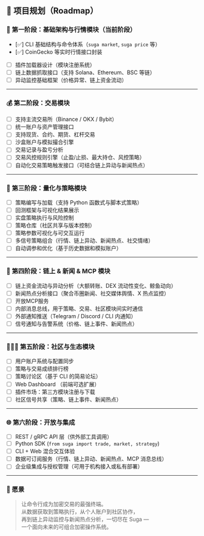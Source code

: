 ## 🚀 项目规划（Roadmap）

### 🎯 第一阶段：基础架构与行情模块（当前阶段）
- [✅] CLI 基础结构与命令体系（`suga market`, `suga price` 等）  
- [✅] CoinGecko 等实时行情接口封装  
- [ ] 插件加载器设计（模块注册系统）  
- [ ] 链上数据抓取接口（支持 Solana、Ethereum、BSC 等链）  
- [ ] 异动监控基础框架（价格异常、链上资金流动）  

---

### 💰 第二阶段：交易模块
- [ ] 支持主流交易所（Binance / OKX / Bybit）  
- [ ] 统一账户与资产管理接口  
- [ ] 支持现货、合约、期货、杠杆交易  
- [ ] 沙盒账户与模拟撮合引擎  
- [ ] 交易记录与盈亏分析  
- [ ] 交易风控规则引擎（止盈/止损、最大持仓、风控策略）  
- [ ] 自动化交易策略触发接口（可结合链上异动与新闻热点）  

---

### 🤖 第三阶段：量化与策略模块
- [ ] 策略编写与加载（支持 Python 函数式与脚本式策略）  
- [ ] 回测框架与可视化结果展示  
- [ ] 实盘策略执行与风险控制  
- [ ] 策略仓库（社区共享与版本控制）  
- [ ] 策略参数可视化与可交互运行  
- [ ] 多信号策略组合（行情、链上异动、新闻热点、社交情绪）  
- [ ] 自动调参和优化（基于历史数据和模拟账户）  

---

### 🧪 第四阶段：链上 & 新闻 & MCP 模块
- [ ] 链上资金流动与异动分析（大额转账、DEX 流动性变化、鲸鱼动向）  
- [ ] 新闻热点分析接口（聚合币圈新闻、社交媒体舆情、X 热点监控）  
- [ ] 开放MCP服务 
- [ ] 内部消息总线，用于策略、交易、社区模块间实时通信  
- [ ] 外部通知推送（Telegram / Discord / CLI 内通知）  
- [ ] 信号通知与告警系统（价格、链上事件、新闻热点）  

---

### 🧑‍🤝‍🧑 第五阶段：社区与生态模块
- [ ] 用户账户系统与配置同步  
- [ ] 策略与交易成绩排行榜  
- [ ] 策略讨论区（基于 CLI 的简易论坛）  
- [ ] Web Dashboard （前端可选扩展）  
- [ ] 插件市场：第三方模块注册与下载  
- [ ] 社区信号共享（策略、链上事件、新闻热点）  

---

### 🌐 第六阶段：开放与集成
- [ ] REST / gRPC API 层（供外部工具调用）  
- [ ] Python SDK (`from suga import trade, market, strategy`)  
- [ ] CLI + Web 混合交互体验  
- [ ] 数据可订阅服务（行情、链上异动、新闻热点、MCP 消息总线）  
- [ ] 企业级集成与授权管理（可用于机构接入或私有部署）  

---

### 🧠 愿景

> 让命令行成为加密交易的最强终端。  
> 从数据获取到策略执行，从个人账户到社区协作，  
> 再到链上异动监控与新闻热点分析，一切尽在 Suga —  
> 一个面向未来的可组合加密操作系统。
